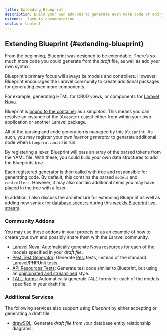 ```yaml
---
title: Extending Blueprint
description: Build your own add-ons to generate even more code or add your own syntax.
extends: _layouts.documentation
section: content
---
```

## Extending Blueprint {#extending-blueprint}
From the beginning, Blueprint was designed to be extendable. There’s so much more code you could generate from the _draft_ file, as well as add your own syntax.

Blueprint's primary focus will always be models and controllers. However, Blueprint encourages the Laravel community to create additional packages for generating even more components.

For example, generating HTML for CRUD views, or components for [Laravel Nova](https://nova.laravel.com/).

Blueprint is [bound to the container](https://laravel.com/docs/container#binding) as a _singleton_. This means you can resolve an instance of the `Blueprint` object either from within your own application or another Laravel package.

All of the parsing and code generation is managed by this `Blueprint`. As such, you may register your own _lexer_ or _generator_ to generate additional code when `blueprint:build` is run.

By registering a lexer, Blueprint will pass an array of the parsed tokens from the YAML file. With these, you could build your own data structures to add the Blueprints _tree_.

Each registered generator is then called with tree and responsible for generating code. By default, this contains the parsed `models` and `controllers`. However, it may also contain additional items you may have placed in the tree with a lexer.

In addition, I also discuss the architecture for extending Blueprint as well as adding new syntax for [database seeders](/docs/generating-database-seeders) during this [weekly Blueprint live-stream](https://www.youtube.com/watch?v=ZxpmSAXKG1A&t=1656).

### Community Addons
You may use these addons in your projects or as an example of how to create your own and possibly share them with the Laravel community.


- [Laravel Nova](https://github.com/Naoray/blueprint-nova-addon): Automatically generate Nova resources for each of the models specified in your _draft file_.
- [Pest Test Generator](https://github.com/fidum/laravel-blueprint-pestphp-addon): Generate [Pest](https://github.com/pestphp/pest) tests, instead of the standard Laravel/PHPUnit tests.
- [API Resources Tests](https://github.com/axitbv/laravel-blueprint-streamlined-test-addon): Generate test code similar to Blueprint, but using an [opinionated and streamlined](https://github.com/laravel-shift/blueprint/pull/220) style.
- [TALL-forms](https://github.com/tanthammar/tall-blueprint-addon): Automatically generate _TALL_ forms for each of the models specified in your draft file.

### Additional Services
The following services also support using _Blueprint_ by either accepting or generating a draft file.

- [drawSQL](https://drawsql.app/): Generate _draft file_ from your database entity relationship diagrams.
